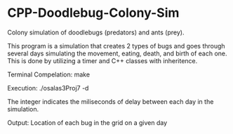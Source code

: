 # CPP-Doodlebug-Colony-Sim
Colony simulation of doodlebugs (predators) and ants (prey).

This program is a simulation that creates 2 types of bugs and goes through several days simulating the movement, eating, death, and birth of each one. This is done by utilizing a timer and C++ classes with inheritence.

Terminal Compelation: make

Execution: ./osalas3Proj7 -d <int>
  
The integer indicates the miliseconds of delay between each day in the simulation.

Output: Location of each bug in the grid on a given day
